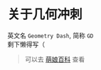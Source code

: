 # 关于几何冲刺

英文名 ```Geometry Dash```, 简称 ```GD```    
剩下懒得写（    

> 可以去 [萌娘百科](https://zh.moegirl.org.cn/%E5%87%A0%E4%BD%95%E5%86%B2%E5%88%BA) 查看